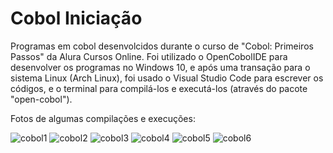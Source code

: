 # Cobol Iniciação

Programas em cobol desenvolcidos durante o curso de "Cobol: Primeiros Passos" da Alura Cursos Online.
Foi utilizado o OpenCobolIDE para desenvolver os programas no Windows 10, e após uma transação para o sistema Linux (Arch Linux), foi usado o Visual Studio Code para escrever os códigos, e o terminal para compilá-los e executá-los (através do pacote "open-cobol").

Fotos de algumas compilações e execuções:

![cobol1](https://user-images.githubusercontent.com/59848966/89358245-5a8e0100-d6b2-11ea-963f-1b98db28ea87.png)
![cobol2](https://user-images.githubusercontent.com/59848966/89358247-5b269780-d6b2-11ea-8f60-5617c637fade.png)
![cobol3](https://user-images.githubusercontent.com/59848966/89358250-5bbf2e00-d6b2-11ea-8d77-f54c78f0fda9.png)
![cobol4](https://user-images.githubusercontent.com/59848966/89358251-5c57c480-d6b2-11ea-83e3-88018edb7ec9.png)
![cobol5](https://user-images.githubusercontent.com/59848966/89358252-5cf05b00-d6b2-11ea-89eb-e8c7bc26ff71.png)
![cobol6](https://user-images.githubusercontent.com/59848966/89358401-bb1d3e00-d6b2-11ea-9047-af5ecf089125.png)
